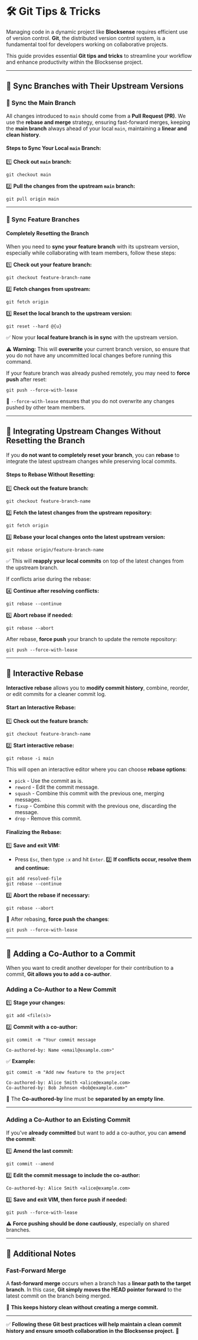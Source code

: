 # 🛠 Git Tips & Tricks

Managing code in a dynamic project like **Blocksense** requires efficient use of version control. **Git**, the distributed version control system, is a fundamental tool for developers working on collaborative projects.

This guide provides essential **Git tips and tricks** to streamline your workflow and enhance productivity within the Blocksense project.

---

## 🔄 Sync Branches with Their Upstream Versions

### 📌 Sync the Main Branch

All changes introduced to `main` should come from a **Pull Request (PR)**.
We use the **rebase and merge** strategy, ensuring fast-forward merges, keeping the **main branch** always ahead of your local `main`, maintaining a **linear and clean history**.

#### **Steps to Sync Your Local `main` Branch:**

1️⃣ **Check out `main` branch:**

```
git checkout main
```

2️⃣ **Pull the changes from the upstream `main` branch:**

```
git pull origin main
```

---

### 📌 Sync Feature Branches

#### **Completely Resetting the Branch**

When you need to **sync your feature branch** with its upstream version, especially while collaborating with team members, follow these steps:

1️⃣ **Check out your feature branch:**

```
git checkout feature-branch-name
```

2️⃣ **Fetch changes from upstream:**

```
git fetch origin
```

3️⃣ **Reset the local branch to the upstream version:**

```
git reset --hard @{u}
```

✅ Now your **local feature branch is in sync** with the upstream version.

⚠️ **Warning:** This will **overwrite** your current branch version, so ensure that you do not have any uncommitted local changes before running this command.

If your feature branch was already pushed remotely, you may need to **force push** after reset:

```
git push --force-with-lease
```

🔹 `--force-with-lease` ensures that you do not overwrite any changes pushed by other team members.

---

## 🔄 Integrating Upstream Changes Without Resetting the Branch

If you **do not want to completely reset your branch**, you can **rebase** to integrate the latest upstream changes while preserving local commits.

#### **Steps to Rebase Without Resetting:**

1️⃣ **Check out the feature branch:**

```
git checkout feature-branch-name
```

2️⃣ **Fetch the latest changes from the upstream repository:**

```
git fetch origin
```

3️⃣ **Rebase your local changes onto the latest upstream version:**

```
git rebase origin/feature-branch-name
```

✅ This will **reapply your local commits** on top of the latest changes from the upstream branch.

If conflicts arise during the rebase:

4️⃣ **Continue after resolving conflicts:**

```
git rebase --continue
```

5️⃣ **Abort rebase if needed:**

```
git rebase --abort
```

After rebase, **force push** your branch to update the remote repository:

```
git push --force-with-lease
```

---

## 🔀 Interactive Rebase

**Interactive rebase** allows you to **modify commit history**, combine, reorder, or edit commits for a cleaner commit log.

#### **Start an Interactive Rebase:**

1️⃣ **Check out the feature branch:**

```
git checkout feature-branch-name
```

2️⃣ **Start interactive rebase:**

```
git rebase -i main
```

This will open an interactive editor where you can choose **rebase options**:

- `pick` - Use the commit as is.
- `reword` - Edit the commit message.
- `squash` - Combine this commit with the previous one, merging messages.
- `fixup` - Combine this commit with the previous one, discarding the message.
- `drop` - Remove this commit.

#### **Finalizing the Rebase:**

1️⃣ **Save and exit VIM:**

- Press `Esc`, then type `:x` and hit `Enter`.
  2️⃣ **If conflicts occur, resolve them and continue:**

```
git add resolved-file
git rebase --continue
```

3️⃣ **Abort the rebase if necessary:**

```
git rebase --abort
```

🔹 After rebasing, **force push the changes**:

```
git push --force-with-lease
```

---

## 🤝 Adding a Co-Author to a Commit

When you want to credit another developer for their contribution to a commit, **Git allows you to add a co-author**.

### **Adding a Co-Author to a New Commit**

1️⃣ **Stage your changes:**

```
git add <file(s)>
```

2️⃣ **Commit with a co-author:**

```
git commit -m "Your commit message

Co-authored-by: Name <email@example.com>"
```

✅ **Example:**

```
git commit -m "Add new feature to the project

Co-authored-by: Alice Smith <alice@example.com>
Co-authored-by: Bob Johnson <bob@example.com>"
```

🔹 The **Co-authored-by** line must be **separated by an empty line**.

---

### **Adding a Co-Author to an Existing Commit**

If you've **already committed** but want to add a co-author, you can **amend the commit**:

1️⃣ **Amend the last commit:**

```
git commit --amend
```

2️⃣ **Edit the commit message to include the co-author:**

```
Co-authored-by: Alice Smith <alice@example.com>
```

3️⃣ **Save and exit VIM, then force push if needed:**

```
git push --force-with-lease
```

⚠️ **Force pushing should be done cautiously**, especially on shared branches.

---

## 🔹 Additional Notes

### **Fast-Forward Merge**

A **fast-forward merge** occurs when a branch has a **linear path to the target branch**.
In this case, **Git simply moves the HEAD pointer forward** to the latest commit on the branch being merged.

🔹 **This keeps history clean without creating a merge commit.**

---

✅ **Following these Git best practices will help maintain a clean commit history and ensure smooth collaboration in the Blocksense project.** 🚀
